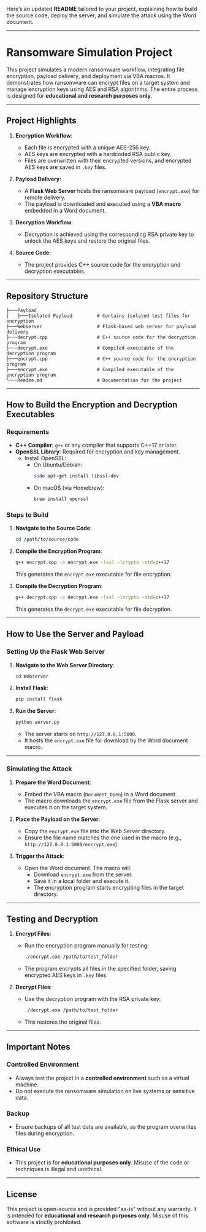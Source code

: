 Here’s an updated **README** tailored to your project, explaining how to build the source code, deploy the server, and simulate the attack using the Word document. 

---

# **Ransomware Simulation Project**

This project simulates a modern ransomware workflow, integrating file encryption, payload delivery, and deployment via VBA macros. It demonstrates how ransomware can encrypt files on a target system and manage encryption keys using AES and RSA algorithms. The entire process is designed for **educational and research purposes only**.

---

## **Project Highlights**
1. **Encryption Workflow**:
   - Each file is encrypted with a unique AES-256 key.  
   - AES keys are encrypted with a hardcoded RSA public key.  
   - Files are overwritten with their encrypted versions, and encrypted AES keys are saved in `.key` files.

2. **Payload Delivery**:
   - A **Flask Web Server** hosts the ransomware payload (`encrypt.exe`) for remote delivery.  
   - The payload is downloaded and executed using a **VBA macro** embedded in a Word document.

3. **Decryption Workflow**:
   - Decryption is achieved using the corresponding RSA private key to unlock the AES keys and restore the original files.

4. **Source Code**:
   - The project provides C++ source code for the encryption and decryption executables.

---

## **Repository Structure**

```plaintext
├───Payload
│   ├───Isolated Payload         # Contains isolated test files for encryption
├───Webserver                    # Flask-based web server for payload delivery
├───decrypt.cpp                  # C++ source code for the decryption program
├───decrypt.exe                  # Compiled executable of the decryption program
├───encrypt.cpp                  # C++ source code for the encryption program
├───encrypt.exe                  # Compiled executable of the encryption program
└───Readme.md                    # Documentation for the project
```

---

## **How to Build the Encryption and Decryption Executables**

### **Requirements**
- **C++ Compiler**: `g++` or any compiler that supports C++17 or later.
- **OpenSSL Library**: Required for encryption and key management.
  - Install OpenSSL:
    - On Ubuntu/Debian:  
      ```bash
      sudo apt-get install libssl-dev
      ```
    - On macOS (via Homebrew):  
      ```bash
      brew install openssl
      ```

### **Steps to Build**

1. **Navigate to the Source Code**:
   ```bash
   cd /path/to/source/code
   ```

2. **Compile the Encryption Program**:
   ```bash
   g++ encrypt.cpp -o encrypt.exe -lssl -lcrypto -std=c++17
   ```
   This generates the `encrypt.exe` executable for file encryption.

3. **Compile the Decryption Program**:
   ```bash
   g++ decrypt.cpp -o decrypt.exe -lssl -lcrypto -std=c++17
   ```
   This generates the `decrypt.exe` executable for file decryption.

---

## **How to Use the Server and Payload**

### **Setting Up the Flask Web Server**

1. **Navigate to the Web Server Directory**:
   ```bash
   cd Webserver
   ```

2. **Install Flask**:
   ```bash
   pip install flask
   ```

3. **Run the Server**:
   ```bash
   python server.py
   ```
   - The server starts on `http://127.0.0.1:5000`.
   - It hosts the `encrypt.exe` file for download by the Word document macro.

---

### **Simulating the Attack**

1. **Prepare the Word Document**:
   - Embed the VBA macro (`Document_Open`) in a Word document.
   - The macro downloads the `encrypt.exe` file from the Flask server and executes it on the target system.

2. **Place the Payload on the Server**:
   - Copy the `encrypt.exe` file into the Web Server directory.
   - Ensure the file name matches the one used in the macro (e.g., `http://127.0.0.1:5000/encrypt.exe`).

3. **Trigger the Attack**:
   - Open the Word document. The macro will:
     - Download `encrypt.exe` from the server.
     - Save it in a local folder and execute it.
     - The encryption program starts encrypting files in the target directory.

---

## **Testing and Decryption**

1. **Encrypt Files**:
   - Run the encryption program manually for testing:
     ```bash
     ./encrypt.exe /path/to/test_folder
     ```
   - The program encrypts all files in the specified folder, saving encrypted AES keys in `.key` files.

2. **Decrypt Files**:
   - Use the decryption program with the RSA private key:
     ```bash
     ./decrypt.exe /path/to/test_folder
     ```
   - This restores the original files.

---

## **Important Notes**

### **Controlled Environment**
- Always test the project in a **controlled environment** such as a virtual machine.  
- Do not execute the ransomware simulation on live systems or sensitive data.

### **Backup**
- Ensure backups of all test data are available, as the program overwrites files during encryption.

### **Ethical Use**
- This project is for **educational purposes only**. Misuse of the code or techniques is illegal and unethical.

---

## **License**
This project is open-source and is provided "as-is" without any warranty. It is intended for **educational and research purposes only**. Misuse of this software is strictly prohibited.